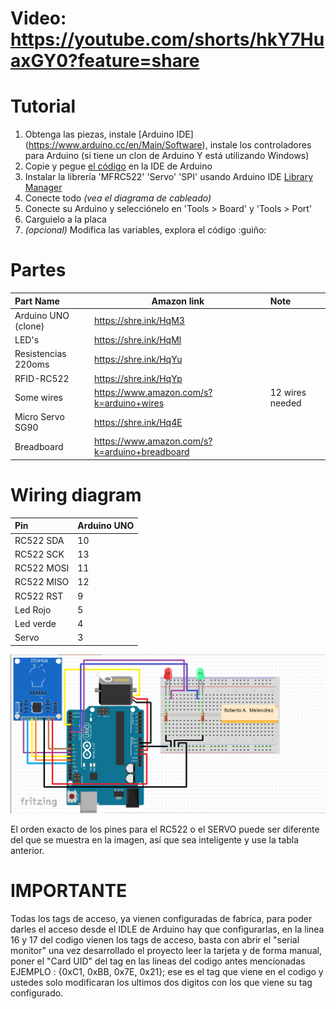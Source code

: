 # Video: https://youtube.com/shorts/hkY7HuaxGY0?feature=share


# Tutorial
1. Obtenga las piezas, instale [Arduino IDE] (https://www.arduino.cc/en/Main/Software), instale los controladores para Arduino (si tiene un clon de Arduino Y está utilizando Windows)
2. Copie y pegue [el código](https://github.com/ROBTRT421/Control-de-acceso-RFID-con-Arduino/blob/main/control_de_acceso_rfid.ino) en la IDE de Arduino
3. Instalar la librería 'MFRC522' 'Servo' 'SPI' usando Arduino IDE [Library Manager](https://www.arduino.cc/en/Guide/Libraries#toc2)
4. Conecte todo _(vea el diagrama de cableado)_
5. Conecte su Arduino y selecciónelo en 'Tools > Board' y 'Tools > Port'
6. Carguielo a la placa
7. _(opcional)_ Modifica las variables, explora el código :guiño:


# Partes
Part Name            |      Amazon link       | Note
:------------------- | ---------------------- | :------------------------------------------------
Arduino UNO  (clone) | https://shre.ink/HqM3
LED's                | https://shre.ink/HqMl
Resistencias 220oms  | https://shre.ink/HqYu 
RFID-RC522           | https://shre.ink/HqYp
Some wires           | https://www.amazon.com/s?k=arduino+wires | 12 wires needed
Micro Servo SG90     | https://shre.ink/Hq4E | 
Breadboard           | https://www.amazon.com/s?k=arduino+breadboard | 



# Wiring diagram
Pin           | Arduino UNO
:------------ | :------------------
RC522 SDA     | 10
RC522 SCK     | 13
RC522 MOSI    | 11
RC522 MISO    | 12
RC522 RST     | 9
Led Rojo      | 5
Led verde     | 4
Servo         | 3


![wiring diagram]( https://github.com/ROBTRT421/Control-de-acceso-RFID-con-Arduino/blob/main/Plano%20RFID.png "wiring diagram")

El orden exacto de los pines para el RC522 o el SERVO puede ser diferente del que se muestra en la imagen, así que sea inteligente y use la tabla anterior.

# IMPORTANTE
Todas los tags de acceso, ya vienen configuradas de fabrica, para poder darles el acceso desde el IDLE de Arduino hay
que configurarlas, en la linea 16 y 17 del codigo vienen los tags de acceso, basta con abrir el "serial monitor" una vez desarrollado el proyecto leer la tarjeta y de forma manual, poner el "Card UID" del tag en las lineas del codigo antes mencionadas 
EJEMPLO : {0xC1, 0xBB, 0x7E, 0x21}; ese es el tag que viene en el codigo y ustedes solo modificaran los ultimos dos digitos con los que 
viene su tag configurado.




